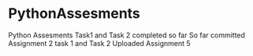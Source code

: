# PythonAssesments
Python Assesments
Task1 and Task 2 completed so far 
So far committed Assignment 2 task 1 and Task 2
Uploaded Assignment 5
